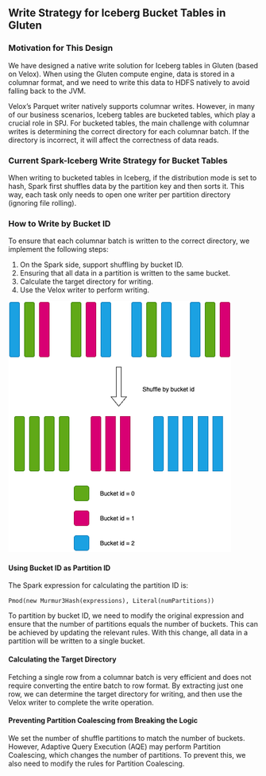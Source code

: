 ## Write Strategy for Iceberg Bucket Tables in Gluten

### Motivation for This Design

We have designed a native write solution for Iceberg tables in Gluten (based on Velox).
When using the Gluten compute engine, data is stored in a columnar format, and we need to write this data to HDFS natively to avoid falling back to the JVM.

Velox’s Parquet writer natively supports columnar writes. However, in many of our business scenarios, Iceberg tables are bucketed tables, which play a crucial role in SPJ.
For bucketed tables, the main challenge with columnar writes is determining the correct directory for each columnar batch. If the directory is incorrect, it will affect the correctness of data reads.

### Current Spark-Iceberg Write Strategy for Bucket Tables

When writing to bucketed tables in Iceberg, if the distribution mode is set to hash, Spark first shuffles data by the partition key and then sorts it.
This way, each task only needs to open one writer per partition directory (ignoring file rolling).

### How to Write by Bucket ID

To ensure that each columnar batch is written to the correct directory, we implement the following steps:

1. On the Spark side, support shuffling by bucket ID.
2. Ensuring that all data in a partition is written to the same bucket.
3. Calculate the target directory for writing.
4. Use the Velox writer to perform writing.

![shuffle by bucket id](/assets/images/spark-shuffle-by-bucket-id.png)

#### Using Bucket ID as Partition ID

The Spark expression for calculating the partition ID is:

```
Pmod(new Murmur3Hash(expressions), Literal(numPartitions))
```

To partition by bucket ID, we need to modify the original expression and ensure that the number of partitions equals the number of buckets.
This can be achieved by updating the relevant rules. With this change, all data in a partition will be written to a single bucket.

#### Calculating the Target Directory

Fetching a single row from a columnar batch is very efficient and does not require converting the entire batch to row format.
By extracting just one row, we can determine the target directory for writing, and then use the Velox writer to complete the write operation.

#### Preventing Partition Coalescing from Breaking the Logic

We set the number of shuffle partitions to match the number of buckets.
However, Adaptive Query Execution (AQE) may perform Partition Coalescing, which changes the number of partitions. 
To prevent this, we also need to modify the rules for Partition Coalescing.
